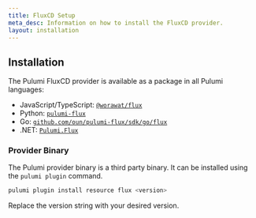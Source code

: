 ```yaml
---
title: FluxCD Setup
meta_desc: Information on how to install the FluxCD provider.
layout: installation
---
```


## Installation

The Pulumi FluxCD provider is available as a package in all Pulumi languages:

* JavaScript/TypeScript: [`@worawat/flux`](https://www.npmjs.com/package/@worawat/flux)
* Python: [`pulumi-flux`](https://pypi.org/project/pulumi-flux/)
* Go: [`github.com/oun/pulumi-flux/sdk/go/flux`](https://pkg.go.dev/github.com/oun/pulumi-flux/sdk)
* .NET: [`Pulumi.Flux`](https://www.nuget.org/packages/Pulumi.Flux)

### Provider Binary

The Pulumi provider binary is a third party binary. It can be installed using the `pulumi plugin` command.

```bash
pulumi plugin install resource flux <version>
```

Replace the version string with your desired version.
